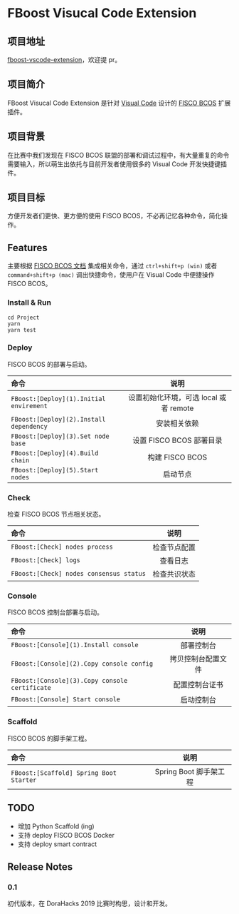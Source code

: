 # FBoost Visucal Code Extension

## 项目地址

[fboost-vscode-extension](https://github.com/includeleec/fboost-vscode-extension)，欢迎提 pr。

## 项目简介

FBoost Visucal Code Extension 是针对 [Visual Code](https://code.visualstudio.com/) 设计的 [FISCO BCOS](http://fisco-bcos.org/zh/) 扩展插件。

## 项目背景

在比赛中我们发现在 FISCO BCOS 联盟的部署和调试过程中，有大量重复的命令需要输入，所以萌生出依托与目前开发者使用很多的 Visual Code 开发快捷键插件。

## 项目目标

方便开发者们更快、更方便的使用 FISCO BCOS，不必再记忆各种命令，简化操作。

## Features

主要根据 [FISCO BCOS 文档](https://fisco-bcos-documentation.readthedocs.io/zh_CN/latest/docs/installation.html) 集成相关命令，通过 `ctrl+shift+p (win)` 或者 `command+shift+p (mac)` 调出快捷命令，使用户在 Visual Code 中便捷操作 FISCO BCOS。


### Install & Run

```
cd Project
yarn
yarn test
```

### Deploy

FISCO BCOS 的部署与启动。

| 命令                                    |                  说明                  |
| :-------------------------------------- | :------------------------------------: |
| `FBoost:[Deploy](1).Initial envirement` | 设置初始化环境，可选 local 或者 remote |
| `FBoost:[Deploy](2).Install dependency` |              安装相关依赖              |
| `FBoost:[Deploy](3).Set node base`      |        设置 FISCO BCOS 部署目录        |
| `FBoost:[Deploy](4).Build chain`        |            构建 FISCO BCOS             |
| `FBoost:[Deploy](5).Start nodes`        |                启动节点                |

### Check

检查 FISCO BCOS 节点相关状态。

| 命令                                    |     说明     |
| :-------------------------------------- | :----------: |
| `FBoost:[Check] nodes process`          | 检查节点配置 |
| `FBoost:[Check] logs`                   |   查看日志   |
| `FBoost:[Check] nodes consensus status` | 检查共识状态 |

### Console

FISCO BCOS 控制台部署与启动。

| 命令                                           |        说明        |
| :--------------------------------------------- | :----------------: |
| `FBoost:[Console](1).Install console`          |     部署控制台     |
| `FBoost:[Console](2).Copy console config`      | 拷贝控制台配置文件 |
| `FBoost:[Console](3).Copy console certificate` |   配置控制台证书   |
| `FBoost:[Console] Start console`               |     启动控制台     |

### Scaffold

FISCO BCOS 的脚手架工程。

| 命令                                    |          说明          |
| :-------------------------------------- | :--------------------: |
| `FBoost:[Scaffold] Spring Boot Starter` | Spring Boot 脚手架工程 |

## TODO

- 增加 Python Scaffold (ing)
- 支持 deploy FISCO BCOS Docker
- 支持 deploy smart contract

## Release Notes

### 0.1

初代版本，在 DoraHacks 2019 比赛时构思，设计和开发。
